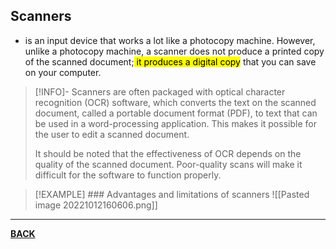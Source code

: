 ## Scanners
- is an input device that works a lot like a photocopy machine. However, unlike a photocopy machine, a scanner does not produce a printed copy of the scanned document;<mark class="hltr-lightblue"> it produces a digital copy</mark> that you can save on your computer.
>[!INFO]-
>Scanners are often packaged with optical character recognition (OCR) software, which converts the text on the scanned document, called a portable document format (PDF), to text that can be used in a word-processing application. This makes it possible for the user to edit a scanned document.
>
>It should be noted that the effectiveness of OCR depends on the quality of the scanned document. Poor-quality scans will make it difficult for the software to function properly.

>[!EXAMPLE] ### Advantages and limitations of scanners
>![[Pasted image 20221012160606.png]]

---
**[BACK](INTCOMMidtermCh2.md)**